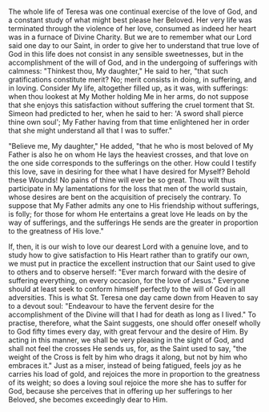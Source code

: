 
The whole life of Teresa was one continual exercise of the love of God, and a constant study of what might best please her Beloved. Her very life was terminated through the violence of her love, consumed as indeed her heart was in a furnace of Divine Charity. But we are to remember what our Lord said one day to our Saint, in order to give her to understand that true love of God in this life does not consist in any sensible sweetnesses, but in the accomplishment of the will of God, and in the undergoing of sufferings with calmness: \"Thinkest thou, My daughter,\" He said to her, \"that such gratifications constitute merit? No; merit consists in doing, in suffering, and in loving. Consider My life, altogether filled up, as it was, with sufferings: when thou lookest at My Mother holding Me in her arms, do not suppose that she enjoys this satisfaction without suffering the cruel torment that St. Simeon had predicted to her, when he said to her: \'A sword shall pierce thine own soul\'; My Father having from that time enlightened her in order that she might understand all that I was to suffer.\"

\"Believe me, My daughter,\" He added, \"that he who is most beloved of My Father is also he on whom He lays the heaviest crosses, and that love on the one side corresponds to the sufferings on the other. How could I testify this love, save in desiring for thee what I have desired for Myself? Behold these Wounds! No pains of thine will ever be so great. Thou wilt thus participate in My lamentations for the loss that men of the world sustain, whose desires are bent on the acquisition of precisely the contrary. To suppose that My Father admits any one to His friendship without sufferings, is folly; for those for whom He entertains a great love He leads on by the way of sufferings, and the sufferings He sends are the greater in proportion to the greatness of His love.\"

If, then, it is our wish to love our dearest Lord with a genuine love, and to study how to give satisfaction to His Heart rather than to gratify our own, we must put in practice the excellent instruction that our Saint used to give to others and to observe herself: \"Ever march forward with the desire of suffering everything, on every occasion, for the love of Jesus.\" Everyone should at least seek to conform himself perfectly to the will of God in all adversities. This is what St. Teresa one day came down from Heaven to say to a devout soul: \"Endeavour to have the fervent desire for the accomplishment of the Divine will that I had for death as long as I lived.\" To practise, therefore, what the Saint suggests, one should offer oneself wholly to God fifty times every day, with great fervour and the desire of Him. By acting in this manner, we shall be very pleasing in the sight of God, and shall not feel the crosses He sends us, for, as the Saint used to say, \"the weight of the Cross is felt by him who drags it along, but not by him who embraces it.\" Just as a miser, instead of being fatigued, feels joy as he carries his load of gold, and rejoices the more in proportion to the greatness of its weight; so does a loving soul rejoice the more she has to suffer for God, because she perceives that in offering up her sufferings to her Beloved, she becomes exceedingly dear to Him.

